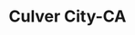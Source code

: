 ---
title: Culver City-CA
slug: culver-city-ca
f_state:
- cms/state/california.md
f_locations:
- cms/payday-loan/advance-america-2633.md
- cms/payday-loan/advance-america-2634.md
- cms/payday-loan/check-into-cash-12699.md
- cms/payday-loan/community-check-cashing-15234.md
- cms/payday-loan/galt-ventures-inc-18897.md
- cms/payday-loan/payday-advance-23751.md
- cms/payday-loan/payday-advanced-23775.md
- cms/payday-loan/speedy-cash-26755.md
- cms/payday-loan/th-e-check-cashing-place-27367.md
- cms/payday-loan/th-e-check-cashing-place-27369.md
updated-on: '2024-05-30T13:41:28.615Z'
created-on: '2024-05-30T13:41:28.615Z'
published-on: '2024-05-30T13:54:32.469Z'
f_city: Culver City
layout: '[city].html'
tags: city
---